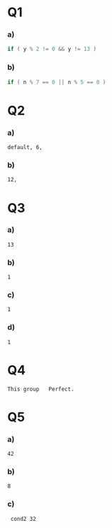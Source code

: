 # Q1
### a)
```cpp
if ( y % 2 != 0 && y != 13 )
```
### b)
```cpp
if ( n % 7 == 0 || n % 5 == 0 )
```
# Q2 
### a)
```
default, 6,
```
### b)
```
12,
```
# Q3
### a)
```
13
```
### b)
```
1
```
### c)
```
1
```
### d)
```
1
```
# Q4
```
This group 	 Perfect. 
```
# Q5
### a)
```
42
```
### b)
```
8
```
### c)
```
 cond2 32
```
